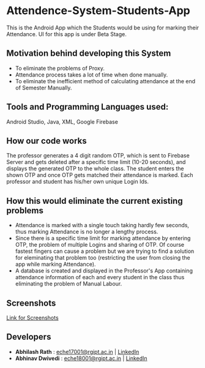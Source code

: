# Attendence-System-Students-App #
This is the Android App which the Students would be using for marking their Attendance. UI for this app is under Beta Stage.

## Motivation behind developing this System ##
* To eliminate the problems of Proxy.
* Attendance process takes a lot of time when done manually.
* To eliminate the inefficient method of calculating attendance at the end of Semester Manually.

## Tools and Programming Languages used: ## 
Android Studio, Java, XML, Google Firebase

## How our code works ##
The professor generates a 4 digit random OTP, which is sent to Firebase Server and gets deleted after a specific time limit (10-20 seconds), and displays the generated OTP to the whole class. The student enters the shown OTP and once OTP gets matched their attendance is marked. Each professor and student has his/her own unique Login Ids.

## How this would eliminate the current existing problems ##
* Attendance is marked with a single touch taking hardly few seconds, thus marking Attendance is no longer a lengthy process. 
* Since there is a specific time limit for marking attendance by entering OTP, the problem of multiple Logins and sharing of OTP. Of course fastest fingers can cause a problem but we are trying to find a solution for eleminating that problem too (restricting the user from closing the app while marking Attendance).
* A database is created and displayed in the Professor's App containing attendance information of each and every student in the class thus eliminating the problem of Manual Labour.

## Screenshots ##
[Link for Screenshots](https://drive.google.com/open?id=1jT60qR1xiTkWaC3VNQEgTmH7IlzP1QVf)

## Developers ##
* **Abhilash Rath** : eche17001@rgipt.ac.in | [LinkedIn](https://www.linkedin.com/in/therath/)
* **Abhinav Dwivedi** : eche18001@rgipt.ac.in | [LinkedIn](https://www.linkedin.com/in/abhinav-dwivedi-9b3b39170/)
